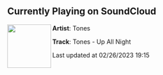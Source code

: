 ## Currently Playing on SoundCloud

[<img align="left" width="100" src="https://i1.sndcdn.com/artworks-iZuPhm1Rmnrw1ta2-qUyzzw-t500x500.jpg">](https://soundcloud.com/tonesmusic0/tones-up-all-night-radio)

**Artist**: Tones 

**Track**: Tones - Up All Night

Last updated at 02/26/2023 19:15
